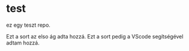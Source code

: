 # test
ez egy teszt repo.

Ezt a sort az elso ág adta hozzá.
Ezt a sort pedig a VScode segítségével adtam hozzá.
